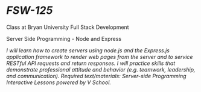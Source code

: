 # *FSW-125*

Class at Bryan University Full Stack Development

Server Side Programming - Node and Express

*I will learn how to create servers using node.js and the Express.js application framework to render web pages from the server and to service RESTful API requests and return responses. I will practice skills that demonstrate professional attitude and behavior (e.g. teamwork, leadership, and communication). Required text/materials: Server-side Programming Interactive Lessons powered by V School.*
